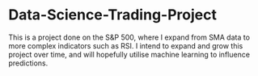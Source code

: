 # Data-Science-Trading-Project
This is a project done on the S&amp;P 500, where I expand from SMA data to more complex indicators such as RSI. I intend to expand and grow this project over time, and will hopefully utilise machine learning to influence predictions.
